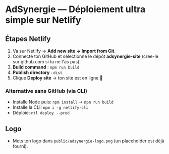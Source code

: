 # AdSynergie — Déploiement ultra simple sur Netlify

## Étapes Netlify
1) Va sur Netlify → **Add new site → Import from Git**.
2) Connecte ton GitHub et sélectionne le dépôt **adsynergie-site** (crée-le sur github.com si tu ne l'as pas).
3) **Build command** : `npm run build`
4) **Publish directory** : `dist`
5) Clique **Deploy site** → ton site est en ligne 🎉

### Alternative sans GitHub (via CLI)
- Installe Node puis: `npm install` → `npm run build`
- Installe la CLI: `npm i -g netlify-cli`
- Déploie: `ntl deploy --prod`

## Logo
- Mets ton logo dans `public/adsynergie-logo.png` (un placeholder est déjà fourni).
